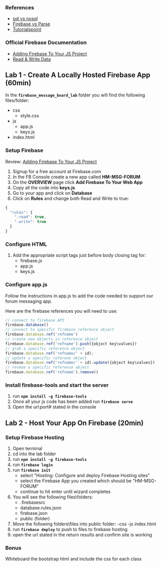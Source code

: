 ### References

* [sql vs nosql](https://www.sitepoint.com/sql-vs-nosql-differences/)
* [Firebase vs Parse](http://blog.back4app.com/2016/06/15/firebase-parse/)
* [Tutorialspoint](https://www.tutorialspoint.com/firebase/firebase_overview.htm)

### Official Firebase Documentation
* [Adding Firebase To Your JS Project](https://firebase.google.com/docs/web/setup)
* [Read & Write Data](https://firebase.google.com/docs/database/web/read-and-write)

## Lab 1 - Create A Locally Hosted Firebase App (60min)

In the **`firebase_message_board_lab`** folder you will find the following files/folder:

- css
    + style.css
- js
    + app.js
    + keys.js 
- index.html

### Setup Firebase

Review: [Adding Firebase To Your JS Project](https://firebase.google.com/docs/web/setup)

1. Signup for a free account at Firebase.com
2. In the FB Console create a new app called **HM-MSG-FORUM**
3. On the **OVERVIEW** page click **Add Firebase To Your Web App**
4. Copy all the code into **keys.js**
5. Go to your app and click on **Database**
6. Click on **Rules** and change both Read and Write to true:
```javascript
{
  "rules": {
    ".read": true,
    ".write": true
  }
}
```

### Configure HTML
1. Add the appropriate script tags just before body closing tag for:
    - firebase.js
    - app.js 
    - keys.js 

### Configure app.js
Follow the instructions in app.js to add the code needed to support our forum messaging app.

Here are the firebase references you will need to use:
```javascript
// connect to firebase API
firebase.database()
// connect to specific firebase reference object
firebase.database.ref('refname')
// create new objects in reference object
firebase.database.ref('refname').push({object key\values})
// grab a specific reference object
firebase.database.ref('refname/' + id);
// update a specific referene object
firebase.database.ref('refname/' + id).update({object key\values})
// revmoe a specific reference object
firebase.database.ref('refname').remove()
```

### Install firebase-tools and start the server
1. run **`npm install -g firebase-tools`** 
2. Once all your js code has been added run **`firebase serve`**
3. Open the url:port# stated in the console


## Lab 2 - Host Your App On Firebase (20min)

### Setup Firebase Hosting
1. Open terminal
2. cd into the lab folder
3. run **`npm install -g firebase-tools`** 
4. run **`firebase login`**
5. run **`firebase init`**
    - select "Hosting: Configure and deploy Firebase Hosting sites"
    - select the Firebase App you created which should be "HM-MSG-FORUM"
    - continue to hit enter until wizard completes
6. You will see the following files\folders:
    - .firebasesrc
    - database.rules.json
    - firebase.json 
    - public (folder)
7. Move the following folders\files into public folder:
    -css
    -js
    index.html 
8. run **`firebase deploy`** to push to files to firebase hosting
9. open the url stated in the return results and confirm site is working

### Bonus 
Whiteboard the bootstrap html and include the css for each class



